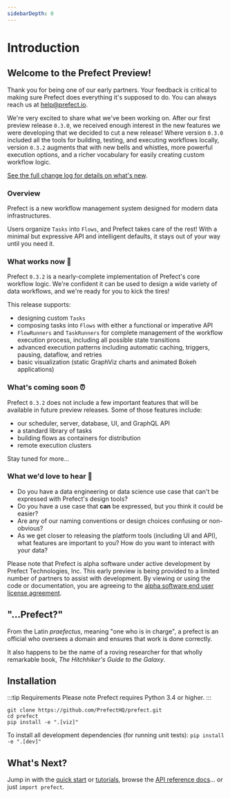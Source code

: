 ```yaml
---
sidebarDepth: 0
---
```


# Introduction

## Welcome to the Prefect Preview!

Thank you for being one of our early partners. Your feedback is critical to making sure Prefect does everything it's supposed to do. You can always reach us at [help@prefect.io]().

We're very excited to share what we've been working on. After our first preview release `0.3.0`, we received enough interest in the new features we were developing that we decided to cut a new release!  Where version `0.3.0` included all the tools for building, testing, and executing workflows locally, version `0.3.2` augments that with new bells and whistles, more powerful execution options, and a richer vocabulary for easily creating custom workflow logic.  

[See the full change log for details on what's new](changelog.html).

### Overview

Prefect is a new workflow management system designed for modern data infrastructures.

Users organize `Tasks` into `Flows`, and Prefect takes care of the rest! With a minimal but expressive API and intelligent defaults, it stays out of your way until you need it.

### What works now 🚀

Prefect `0.3.2` is a nearly-complete implementation of Prefect's core workflow logic. We're confident it can be used to design a wide variety of data workflows, and we're ready for you to kick the tires!

This release supports:

- designing custom `Tasks`
- composing tasks into `Flows` with either a functional or imperative API
- `FlowRunners` and `TaskRunners` for complete management of the workflow execution process, including all possible state transitions
- advanced execution patterns including automatic caching, triggers, pausing, dataflow, and retries
- basic visualization (static GraphViz charts and animated Bokeh applications)

### What's coming soon ⏰

Prefect `0.3.2` does not include a few important features that will be available in future preview releases. Some of those features include:

- our scheduler, server, database, UI, and GraphQL API
- a standard library of tasks
- building flows as containers for distribution
- remote execution clusters

Stay tuned for more...

### What we'd love to hear 📢

- Do you have a data engineering or data science use case that can't be expressed with Prefect's design tools?
- Do you have a use case that **can** be expressed, but you think it could be easier?
- Are any of our naming conventions or design choices confusing or non-obvious?
- As we get closer to releasing the platform tools (including UI and API), what features are important to you? How do you want to interact with your data?

Please note that Prefect is alpha software under active development by Prefect Technologies, Inc. This early preview is being provided to a limited number of partners to assist with development. By viewing or using the code or documentation, you are agreeing to the [alpha software end user license agreement](/license.html).

## "...Prefect?"

From the Latin _praefectus_, meaning "one who is in charge", a prefect is an official who oversees a domain and ensures that work is done correctly.

It also happens to be the name of a roving researcher for that wholly remarkable book, _The Hitchhiker's Guide to the Galaxy_.

## Installation

:::tip Requirements
Please note Prefect requires Python 3.4 or higher.
:::

```
git clone https://github.com/PrefectHQ/prefect.git
cd prefect
pip install -e ".[viz]"
```
To install all development dependencies (for running unit tests): `pip install -e ".[dev]"`

## What's Next?

Jump in with the [quick start](getting_started.html) or [tutorials](tutorials/), browse the [API reference docs](api/)... or just `import prefect`.

